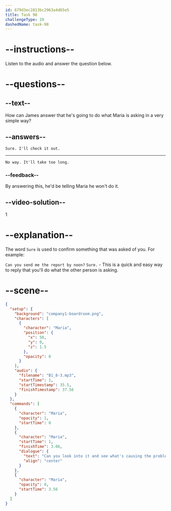 ```yaml
---
id: 679d3ec2813bc2963a4d65e5
title: Task 98
challengeType: 19
dashedName: task-98
---
```


<!-- (Audio) Maria: Can you look into it and see what's causing the problem? -->

<!-- SPEAKING -->

# --instructions--

Listen to the audio and answer the question below.

# --questions--

## --text--

How can James answer that he's going to do what Maria is asking in a very simple way?

## --answers--

`Sure. I'll check it out.`

---

`No way. It'll take too long.`

### --feedback--

By answering this, he'd be telling Maria he won't do it.


## --video-solution--

1

# --explanation--

The word `Sure` is used to confirm something that was asked of you. For example:

`Can you send me the report by noon?` `Sure.` - This is a quick and easy way to reply that you'll do what the other person is asking.

# --scene--

```json
{
  "setup": {
    "background": "company1-boardroom.png",
    "characters": [
      {
        "character": "Maria",
        "position": {
          "x": 50,
          "y": 0,
          "z": 1.5
        },
        "opacity": 0
      }
    ],
    "audio": {
      "filename": "B1_8-3.mp3",
      "startTime": 1,
      "startTimestamp": 35.5,
      "finishTimestamp": 37.56
    }
  },
  "commands": [
    {
      "character": "Maria",
      "opacity": 1,
      "startTime": 0
    },
    {
      "character": "Maria",
      "startTime": 1,
      "finishTime": 3.06,
      "dialogue": {
        "text": "Can you look into it and see what's causing the problem?",
        "align": "center"
      }
    },
    {
      "character": "Maria",
      "opacity": 0,
      "startTime": 3.56
    }
  ]
}
```
